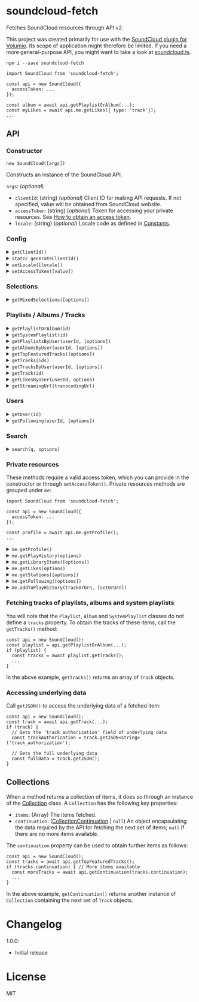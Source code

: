 # soundcloud-fetch

Fetches SoundCloud resources through API v2.

This project was created primarily for use with the [SoundCloud plugin for Volumio](https://github.com/patrickkfkan/volumio-soundcloud). Its scope of application might therefore be limited. If you need a more general-purpose API, you might want to take a look at [soundcloud.ts](https://github.com/Tenpi/soundcloud.ts).

```
npm i --save soundcloud-fetch
```

```
import SoundCloud from 'soundcloud-fetch';

const api = new SoundCloud({
  accessToken: ...
});

const album = await api.getPlaylistOrAlbum(...);
const myLikes = await api.me.getLikes({ type: 'track'});
...

```

## API

### Constructor

<code>new SoundCloud([args])</code>

Constructs an instance of the SoundCloud API.

`args`: (*optional*)
- `clientId`: (string) (*optional*) Client ID for making API requests. If not specified, value will be obtained from SoundCloud website.
- `accessToken`: (string) (*optional*) Token for accessing your private resources. See [How to obtain an access token](https://github.com/patrickkfkan/soundcloud-fetch/wiki/How-to-obtain-an-access-token).
- `locale`: (string) (*optional*) Locale code as defined in [Constants](./docs/api/modules/Constants.md).

### Config

<details>
<summary><code>getClientId()</code></summary>
<br />

**Returns**

The Client ID used by the API.

---
</details>

<details>
<summary><code><i>static</i> generateClientId()</code></summary>
<br />

Fetches the Client ID from SoundCloud website. Normally, you don't have to call this method as it is automatically called during initialization of the API (unless you provided one yourself in constructor args).

> Actual fetching of the Client ID is performed by [soundcloud-key-fetch](https://www.npmjs.com/package/soundcloud-key-fetch).

**Returns**

Client ID from SoundCloud website.

---
</details>

<details>
<summary><code>setLocale([locale])</code></summary>
<br />

Sets the locale.

**Params**

- `locale`: (string) (*optional*) The locale to set. If `undefined`, the locale will be determined by SoundCloud.

---
</details>

<details>
<summary><code>setAccessToken([value])</code></summary>
<br />

Sets the access token.

**Params**

- `value`: (string) (*optional*) The access token to be used by the API. If `undefined`, access to your private resources will trigger an error.

---
</details>

### Selections

<details>
<summary><code>getMixedSelections([options])</code></summary>
<br />

Fetches mixed selections.

**Params**

`options`: (*optional*)
- `limit`: (number) (*optional*) The number of items to return.

**Returns**

Promise that resolves to a [Collection](#collections) of [Selection](./docs/api/classes/Selection.md) objects.

---
</details>

### Playlists / Albums / Tracks

<details>
<summary><code>getPlaylistOrAlbum(id)</code></summary>
<br />

Fetches a playlist or album with the given `id`.

In SoundCloud, an album is a type of playlist with overlapping and distinct properties. To check whether an item returned by this method is a playlist or album, inspect its `type` property or use `instanceof`:

```
const item = await api.getPlaylistOrAlbum(id);

if (item && item.type === Album.type) { // <-- item is an Album
  const album = item as Album; // Type assertion
  const genre = album.genre;   // Access Album-specific properties
}

// or

if (item instanceof Album) {
  const genre = item.genre;  // No need to do type assertion here
}
```

**Params**

- `id`: (number) The ID of the playlist or album to fetch.

**Returns**

Promise that resolves to an instance of [Album](./docs/api/classes/Album.md) or [Playlist](./docs/api/classes/Playlist.md), or `null` if fetched result is neither an album nor a playlist.

---
</details>

<details>
<summary><code>getSystemPlaylist(id)</code></summary>
<br />

Fetches a system playlist with the given `id`.

**Params**

- `id`: (string) The ID of the system playlist to fetch.

**Returns**

Promise that resolves to an instance of [SystemPlaylist](./docs/api/classes/SystemPlaylist.md), or `null` if fetched result is not a system playlist.

---
</details>


<details>
<summary><code>getPlaylistsByUser(userId, [options])</code></summary>
<br />

Fetches the playlists created by the user with the given `userId`. The fetched items do **not** include albums.

**Params**

- `userId`: (number) The ID of the user.
- `options`: (*optional*)
  - `limit`: (number) (*optional*) The number of items to return.

**Returns**

Promise that resolves to a [Collection](#collections) of [Playlist](./docs/api/classes/Playlist.md) objects.

---
</details>

<details>
<summary><code>getAlbumsByUser(userId, [options])</code></summary>
<br />

Fetches the albums created by the user with the given `userId`. The fetched items do **not** include playlists.

**Params**

- `userId`: (number) The ID of the user.
- `options`: (*optional*)
  - `limit`: (number) (*optional*) The number of items to return.

**Returns**

Promise that resolves to a [Collection](#collections) of [Album](./docs/api/classes/Album.md) objects.

---
</details>

<details>
<summary><code>getTopFeaturedTracks([options])</code></summary>
<br />

Fetches the top-featured tracks.

**Params**

`options` (*optional*)
- `genre`: (string) (*optional*) The genre of tracks to fetch.
- `limit`: (number) (*optional*) The number of items to return.

**Returns**

Promise that resolves to a [Collection](#collections) of [Track](./docs/api/classes/Track.md) objects.

---
</details>

<details>
<summary><code>getTracks(ids)</code></summary>
<br />

Fetches the track(s) with the given `ids`.

**Params**

- `ids`: (number | number[]) The IDs of the tracks to fetch. If `ids` is a number, as oppose to an array of numbers, then result will contain a single track matching it.

**Returns**

Promise that resolves to a [Collection](#collections) of [Track](./docs/api/classes/Track.md) objects.

---
</details>

<details>
<summary><code>getTracksByUser(userId, [options])</code></summary>
<br />

Fetches the tracks uploaded by the user with the given `userId`.

**Params**

- `userId`: (number) The ID of the user.
- `options`: (*optional*)
  - `limit`: (number) (*optional*) The number of items to return.

**Returns**

Promise that resolves to a [Collection](#collections) of [Track](./docs/api/classes/Track.md) objects.

---
</details>

<details>
<summary><code>getTrack(id)</code></summary>
<br />

Fetches the track with the given `id`.

**Params**

- `ids`: (number) The ID of the track to fetch.

**Returns**

Promise that resolves to a [Track](./docs/api/classes/Track.md) object, or `null` if no result.

---
</details>

<details>
<summary><code>getLikesByUser(userId, options)</code></summary>
<br />

Fetches the items liked by the user with the given `userId`.

**Params**

- `userId`: (number) The ID of the user.
- `options`:
  - `type`: (string) The type of resource to fetch. Can be one of the following values: `track` | `playlistAndAlbum`.
  - `limit`: (number) (*optional*) The number of items to return.

**Returns**

Promise that resolves to a [Collection](#collections) of [Like](./docs/api/classes/Like.md) objects. For each `Like`:
- if `type` is `track`, `Like.item` points to a [Track](./docs/api/classes/Track.md) object;
- if `type` is `playlistAndAlbum`, `Like.item` points to an [Album](./docs/api/classes/Album.md) or [Playlist](./docs/api/classes/Playlist.md) object.

Note that `Like.item` can also be `null` if the item could not be parsed.

---
</details>

<details>
<summary><code>getStreamingUrl(transcodingUrl)</code></summary>
<br />

Fetches the streaming URL from `transcodingUrl`.

Transcoding URLs are embedded in the `mediaInfo.transcodings` property of a `Track` object. See [example](./examples/getTrackAndStreamingUrl.ts).

**Params**

- `transcodingUrl`: (string) The transcoding URL for a `Track`.

**Returns**

Promise that resolves to the streaming URL, or `null` if no result.

---
</details>

### Users

<details>
<summary><code>getUser(id)</code></summary>
<br />

Fetches the user given by `id`.

**Params**

- `id`: (number) The ID of the user to fetch.

**Returns**

Promise that resolves to a [User](./docs/api/classes/User.md) object, or `null` if no result.

---
</details>

<details>
<summary><code>getFollowing(userId, [options])</code></summary>
<br />

Fetches the list of users followed by the user with the given `userId`.

**Params**

- `userId`: (number) The ID of the user.
- `options`: (*optional*)
  - `limit`: (number) (*optional*) The number of items to return.

**Returns**

Promise that resolves to a [Collection](#collections) of [User](./docs/api/classes/User.md) objects.

---
</details>

### Search

<details>
<summary><code>search(q, options)</code></summary>
<br />

Performs a search.

**Params**

- `q`: (string) Search query.
- `options`:
  - `type`: (string) The type of resource to search for. Can be one of the following values: `playlist` | `album` | `track` | `user`.
  - `limit`: (number) (*optional*) The number of items to return.

**Returns**

Promise that resolves to a [Collection](#collections) of [Playlist](./docs/api/classes/Playlist.md), [Album](./docs/api/classes/Album.md), [Track](./docs/api/classes/Track.md) or [User](./docs/api/classes/User.md) objects (depending on `type` you passed in `options`) matching the given search query.

---
</details>

### Private resources

These methods require a valid access token, which you can provide in the constructor or through `setAccessToken()`. Private resources methods are grouped under `me`:

```
import SoundCloud from 'soundcloud-fetch';

const api = new SoundCloud({
  accessToken: ...
});

const profile = await api.me.getProfile();
...
```

<details>
<summary><code>me.getProfile()</code></summary>
<br />

Fetches your user profile.

**Returns**

Promise that resolves to a [User](./docs/api/classes/User.md) object representing your user profile, or `null` if no result.

---
</details>

<details>
<summary><code>me.getPlayHistory(options)</code></summary>
<br />

Fetches items from your play history.

**Params**

- `options`:
  - `type`: (string) The type of resource to fetch. Can be one of the following values: `track` | `set`.
  - `limit`: (number) (*optional*) The number of items to return.

**Returns**

Promise that resolves to a [Collection](#collections) of [PlayHistoryItem](./docs/api/classes/PlayHistoryItem.md) objects. For each `PlayHistoryItem`:
- if `type` is `track`, `PlayHistoryItem.item` points to a [Track](./docs/api/classes/Track.md) object;
- if `type` is `set`, `PlayHistoryItem.item` points to an [Album](./docs/api/classes/Album.md), [Playlist](./docs/api/classes/Playlist.md) or [SystemPlaylist](./docs/api/classes/SystemPlaylist.md) object.

Note that `PlayHistoryItem.item` can also be `null` if the item could not be parsed.

---
</details>

<details>
<summary><code>me.getLibraryItems([options])</code></summary>
<br />

Fetches items from your library.

**Params**

- `options`: (*optional*)
  - `limit`: (number) (*optional*) The number of items to return.

**Returns**

Promise that resolves to a [Collection](#collections) of [LibraryItem](./docs/api/classes/LibraryItem.md) objects. Each `LibraryItem` wraps around an [Album](./docs/api/classes/Album.md), [Playlist](./docs/api/classes/Playlist.md) or [SystemPlaylist](./docs/api/classes/SystemPlaylist.md) object, as well as `null` if an item could not be parsed. You can obtain the wrapped item through `LibraryItem.item`, as well as inspect the `itemType` property to get its exact type (such as whether it is liked).

---
</details>

<details>
<summary><code>me.getLikes(options)</code></summary>
<br />

Fetches items you have liked.

This is a convenience method that passes your User ID to `getLikesByUser(userId, options)`, and thus have the same return type and `options` param as that method.

---
</details>

<details>
<summary><code>me.getStations([options])</code></summary>
<br />

Fetches the artist stations added to your library. An artist station is represented by a `SystemPlaylist`.

> Note that `me.getLibraryItems()` also returns artist stations. If you are presenting results from both method calls, you might want to check the type of `SystemPlaylist` through its `playlistType` property to filter out overlaps.

**Params**

- `options`: (*optional*)
  - `limit`: (number) (*optional*) The number of items to return.

**Returns**

Promise that resolves to a [Collection](#collections) of [LibraryItem](./docs/api/classes/LibraryItem.md) objects. Use `LibraryItem.item` to obtain the `SystemPlaylist` object representing an artist station.

---
</details>

<details>
<summary><code>me.getFollowing([options])</code></summary>
<br />

Fetches the users you are following.

This is a convenience method that passes your User ID to `getFollowing(userId, [options])`, and thus have the same return type and `options` param as that method.

---
</details>

<details>
<summary><code>me.addToPlayHistory(trackOrUrn, [setOrUrn])</code></summary>
<br />

Adds the track given by `trackOrUrn`, and optionally the album, playlist or system playlist given by `setOrUrn`, to your play history.

**Params**

- `trackOrUrn`: (`Track` | string) The track or URN of the track to add to play history. You can obtain the URN of a `Track` through its `apiInfo.urn` property.
- `setOrUrn`: (`Album` | `Playlist` | `SystemPlaylist` | string) (*optional*) The album, playlist, system playlist or URN of system playlist to add to play history. You can obtain the URN of a `SystemPlaylist` through its `apiInfo.urn` property.

Note that albums and playlists do not have URNs, at least not from data returned by SoundCloud. If you must pass an URN for an album or playlist, you can provide a string in the following format (this is what the API generates internally):

```
// Substitute <id> with playlist or album ID
soundcloud:playlists:<id>
```

---
</details>

### Fetching tracks of playlists, albums and system playlists

You will note that the `Playlist`, `Album` and `SystemPlaylist` classes do not define a `tracks` property. To obtain the tracks of these items, call the `getTracks()` method:

```
const api = new SoundCloud();
const playlist = api.getPlaylistOrAlbum(...);
if (playlist) {
  const tracks = await playlist.getTracks();
  ...
}
```

In the above example, `getTracks()` returns an array of `Track` objects.

### Accessing underlying data

Call `getJSON()` to access the underlying data of a fetched item:

```
const api = new SoundCloud();
const track = await api.getTrack(...);
if (track) {
  // Gets the 'track_authorization' field of underlying data
  const trackAuthorization = track.getJSON<string>('track_authorization');

  // Gets the full underlying data
  const fullData = track.getJSON();
}
```

## Collections

When a method returns a collection of items, it does so through an instance of the [Collection](./docs/api/classes/Collection.md) class. A `Collection` has the following key properties:

- `items`: (Array) The items fetched.
- `continuation`: ([CollectionContinuation](./docs/api/classes/CollectionContinuation.md) | `null`) An object encapsulating the data required by the API for fetching the next set of items; `null` if there are no more items available.

The `continuation` property can be used to obtain further items as follows:

```
const api = new SoundCloud();
const tracks = await api.getTopFeaturedTracks();
if (tracks.continuation) { // More items available
  const moreTracks = await api.getContinuation(tracks.continuation);
  ...
}
```

In the above example, `getContinuation()` returns another instance of `Collection` containing the next set of `Track` objects.

# Changelog

1.0.0:
- Initial release

# License

MIT
